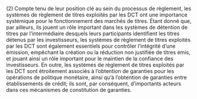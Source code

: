 (2) Compte tenu de leur position clé au sein du processus de règlement, les systèmes de règlement de titres exploités par les DCT ont une importance systémique pour le fonctionnement des marchés de titres. Étant donné que, par ailleurs, ils jouent un rôle important dans les systèmes de détention de titres par l’intermédiaire desquels leurs participants identifient les titres détenus par les investisseurs, les systèmes de règlement de titres exploités par les DCT sont également essentiels pour contrôler l’intégrité d’une émission, empêchant la création ou la réduction non justifiée de titres émis, et jouant ainsi un rôle important pour le maintien de la confiance des investisseurs. En outre, les systèmes de règlement de titres exploités par les DCT sont étroitement associés à l’obtention de garanties pour les opérations de politique monétaire, ainsi qu’à l’obtention de garanties entre établissements de crédit; ils sont, par conséquent, d’importants acteurs dans ces mécanismes de constitution de garanties.